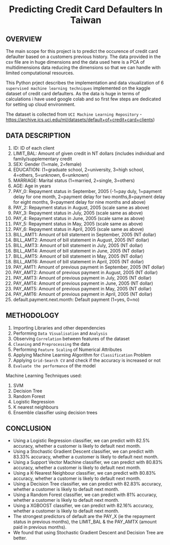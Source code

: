 # <p align = 'center'> Predicting Credit Card Defaulters In Taiwan</p>

## OVERVIEW

The main scope for this project is to predict the occurence of credit card defaulter based on a customers previous history.
The data provided in the csv file are in huge dimensions and the data used here is a PCA of multidimensions data reducing the dimensions so that we can handle with limited computational resources.

This Python prject describes the implementation and data visualization of 6 `supervised machine learning techniques` implemented on the kaggle dataset of credit card defaulters. As the data is huge in terms of calculations i have used google colab and so first few steps are dedicated for setting up cloud environment.

The dataset is collected from `UCI Machine Learning Repository` - https://archive.ics.uci.edu/ml/datasets/default+of+credit+card+clients)

## DATA DESCRIPTION

1. ID: ID of each client
2. LIMIT_BAL: Amount of given credit in NT dollars (includes individual and family/supplementary credit
3. SEX: Gender (1=male, 2=female)
4. EDUCATION: (1=graduate school, 2=university, 3=high school, 4=others, 5=unknown, 6=unknown)
5. MARRIAGE: Marital status (1=married, 2=single, 3=others)
6. AGE: Age in years
7. PAY_0: Repayment status in September, 2005 (-1=pay duly, 1=payment delay for one month, 2=payment delay for two months,8=payment delay for eight months, 9=payment delay for nine months and above)
8. PAY_2: Repayment status in August, 2005 (scale same as above)
9. PAY_3: Repayment status in July, 2005 (scale same as above)
10. PAY_4: Repayment status in June, 2005 (scale same as above)
11. PAY_5: Repayment status in May, 2005 (scale same as above)
12. PAY_6: Repayment status in April, 2005 (scale same as above)
13. BILL_AMT1: Amount of bill statement in September, 2005 (NT dollar)
14. BILL_AMT2: Amount of bill statement in August, 2005 (NT dollar)
15. BILL_AMT3: Amount of bill statement in July, 2005 (NT dollar)
16. BILL_AMT4: Amount of bill statement in June, 2005 (NT dollar)
17. BILL_AMT5: Amount of bill statement in May, 2005 (NT dollar)
18. BILL_AMT6: Amount of bill statement in April, 2005 (NT dollar)
19. PAY_AMT1: Amount of previous payment in September, 2005 (NT dollar)
20. PAY_AMT2: Amount of previous payment in August, 2005 (NT dollar)
21. PAY_AMT3: Amount of previous payment in July, 2005 (NT dollar)
22. PAY_AMT4: Amount of previous payment in June, 2005 (NT dollar)
23. PAY_AMT5: Amount of previous payment in May, 2005 (NT dollar)
24. PAY_AMT6: Amount of previous payment in April, 2005 (NT dollar)
25. default.payment.next.month: Default payment (1=yes, 0=no)

## METHODOLOGY

1. Importing Libraries and other dependencies
2. Performing `Data Visualisation` and `Analysis`
3. Observing `Correlation` between features of the dataset
4. `Cleaning` and `Preprocessing` the data
5. Performing `Feature Scaling` of Numerical Attributes
6. Applying Machine Learning Algorithm for `Classification` Problem 
7. Applying `Grid-Search CV` and check if the accuracy is increased or not
8. `Evaluate the performance` of the model

Machine Learning Techniques used:

1) SVM
2) Decision Tree
3) Random Forest
4) Logistic Regression
5) K nearest neighbours
6) Ensemble classifier using decision trees

## CONCLUSION

* Using a Logistic Regression classifier, we can predict with 82.5% accuracy, whether a customer is likely to default next month.
* Using a Stochastic Gradient Descent classifier, we can predict with 83.33% accuracy, whether a customer is likely to default next month.
* Using a Support Vector Machine classifier, we can predict with 80.83% accuracy, whether a customer is likely to default next month.
* Using a K-Nearest Neighbour classifier, we can predict with 80.83% accuracy, whether a customer is likely to default next month.
* Using a Decision Tree classifier, we can predict with 82.83% accuracy, whether a customer is likely to default next month.
* Using a Random Forest classifier, we can predict with 81% accuracy, whether a customer is likely to default next month.
* Using a XGBOOST classifier, we can predict with 82.16% accuracy, whether a customer is likely to default next month.
* The strongest predictors of default are the PAY_X (ie the repayment status in previous months), the LIMIT_BAL & the PAY_AMTX (amount paid in previous months).
* We found that using Stochastic Gradient Descent and Decision Tree are better.



